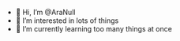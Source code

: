 - 👋 Hi, I’m @AraNull
- 👀 I’m interested in lots of things
- 🌱 I’m currently learning too many things at once


<!---
AraNull/AraNull is a ✨ special ✨ repository because its `README.md` (this file) appears on your GitHub profile.
You can click the Preview link to take a look at your changes.
--->
